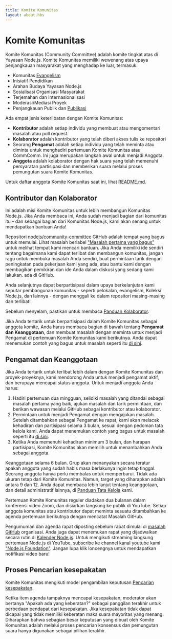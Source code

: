 ```yaml
---
title: Komite Komunitas
layout: about.hbs
---
```


# Komite Komunitas

Komite Komunitas (Community Committee) adalah komite tingkat atas di Yayasan Node.js. Komite Komunitas memiliki wewenang atas upaya penjangkauan masyarakat yang menghadap ke luar, termasuk:

* Komunitas [Evangelism](https://github.com/nodejs/evangelism)
* Inisiatif Pendidikan
* Arahan Budaya Yayasan Node.js
* Sosialisasi Organisasi Masyarakat
* Terjemahan dan Internasionalisasi
* Moderasi/Mediasi Proyek
* Penjangkauan Publik dan [Publikasi](https://medium.com/the-node-js-collection)

Ada empat jenis keterlibatan dengan Komite Komunitas:

* **Kontributor** adalah setiap individu yang membuat atau mengomentari masalah atau pull request.
* **Kolaborator** adalah kontributor yang telah diberi akses tulis ke repositori
* Seorang **Pengamat** adalah setiap individu yang telah meminta atau diminta untuk menghadiri pertemuan Komite Komunitas atau CommComm. Ini juga merupakan langkah awal untuk menjadi Anggota.
* **Anggota** adalah kolaborator dengan hak suara yang telah memenuhi persyaratan partisipasi dan memberikan suara melalui proses pemungutan suara Komite Komunitas.

Untuk daftar anggota Komite Komunitas saat ini, lihat [README.md](https://github.com/nodejs/community-committee).

## Kontributor dan Kolaborator

Ini adalah misi Komite Komunitas untuk lebih membangun Komunitas Node.js. Jika Anda membaca ini, Anda sudah menjadi bagian dari komunitas itu – dan sebagai bagian dari Komunitas Node.js, kami akan senang untuk mendapatkan bantuan Anda!

Repositori [nodejs/community-committee](https://github.com/nodejs/community-committee) GitHub adalah tempat yang bagus untuk memulai. Lihat masalah berlabel ["Masalah pertama yang bagus"](https://github.com/nodejs/community-committee/labels/good%20first%20issue) untuk melihat tempat kami mencari bantuan. Jika Anda memiliki ide sendiri tentang bagaimana kami dapat terlibat dan membangun komunitas, jangan ragu untuk membuka masalah Anda sendiri, buat permintaan tarik dengan peningkatan pada pekerjaan kami yang ada, atau bantu kami dengan membagikan pemikiran dan ide Anda dalam diskusi yang sedang kami lakukan. ada di GitHub.

Anda selanjutnya dapat berpartisipasi dalam upaya berkelanjutan kami seputar pembangunan komunitas - seperti pelokalan, evangelism, Koleksi Node.js, dan lainnya - dengan menggali ke dalam repositori masing-masing dan terlibat!

Sebelum menyelam, pastikan untuk membaca [Panduan Kolaborator](https://github.com/nodejs/community-committee/blob/master/governance/COLLABORATOR_GUIDE.md).

Jika Anda tertarik untuk berpartisipasi dalam Komite Komunitas sebagai anggota komite, Anda harus membaca bagian di bawah tentang **Pengamat dan Keanggotaan**, dan membuat masalah dengan meminta untuk menjadi Pengamat di pertemuan Komite Komunitas kami berikutnya. Anda dapat menemukan contoh yang bagus untuk masalah seperti itu [di sini](https://github.com/nodejs/community-committee/issues/142).

## Pengamat dan Keanggotaan

Jika Anda tertarik untuk terlibat lebih dalam dengan Komite Komunitas dan proyek-proyeknya, kami mendorong Anda untuk menjadi pengamat aktif, dan berupaya mencapai status anggota. Untuk menjadi anggota Anda harus:

1. Hadiri pertemuan dua mingguan, selidiki masalah yang ditandai sebagai masalah pertama yang baik, ajukan masalah dan tarik permintaan, dan berikan wawasan melalui GitHub sebagai kontributor atau kolaborator.
2. Permintaan untuk menjadi Pengamat dengan mengajukan masalah. Setelah ditambahkan sebagai Pengamat ke rapat, kami akan melacak kehadiran dan partisipasi selama 3 bulan, sesuai dengan pedoman tata kelola kami. Anda dapat menemukan contoh yang bagus untuk masalah seperti itu [di sini](https://github.com/nodejs/community-committee/issues/142).
3. Ketika Anda memenuhi kehadiran minimum 3 bulan, dan harapan partisipasi, Komite Komunitas akan memilih untuk menambahkan Anda sebagai anggota.

Keanggotaan selama 6 bulan. Grup akan menanyakan secara teratur apakah anggota yang sudah habis masa berlakunya ingin tetap tinggal. Seorang anggota hanya perlu membalas untuk memperbarui. Tidak ada ukuran tetap dari Komite Komunitas. Namun, target yang diharapkan adalah antara 9 dan 12. Anda dapat membaca lebih lanjut tentang keanggotaan, dan detail administratif lainnya, di [Panduan Tata Kelola](https://github.com/nodejs/community-committee/blob/master/GOVERNANCE.md) kami.

Pertemuan Komite Komunitas reguler diadakan dua bulanan dalam konferensi video Zoom, dan disiarkan langsung ke publik di YouTube. Setiap anggota komunitas atau kontributor dapat meminta sesuatu ditambahkan ke agenda pertemuan berikutnya dengan mencatat Masalah GitHub.

Pengumuman dan agenda rapat diposting sebelum rapat dimulai di [masalah GitHub](https://github.com/nodejs/community-committee/issues) organisasi. Anda juga dapat menemukan rapat yang dijadwalkan secara rutin di [Kalender Node.js](https://nodejs.org/calendar). Untuk mengikuti streaming langsung pertemuan Node.js di YouTube, subscribe ke channel kanal youtube kami ["Node.js Foundation"](https://www.youtube.com/channel/UCQPYJluYC_sn_Qz_XE-YbTQ). Jangan lupa klik loncengnya untuk mendapatkan notifikasi video baru!

## Proses Pencarian kesepakatan

Komite Komunitas mengikuti model pengambilan keputusan [Pencarian kesepakatan](https://en.wikipedia.org/wiki/Consensus-seeking_decision-making).

Ketika item agenda tampaknya mencapai kesepakatan, moderator akan bertanya "Apakah ada yang keberatan?" sebagai panggilan terakhir untuk perbedaan pendapat dari kesepakatan. Jika kesepakatan tidak dapat dicapai yang tidak memiliki keberatan maka suara mayoritas yang menang. Diharapkan bahwa sebagian besar keputusan yang dibuat oleh Komite Komunitas adalah melalui proses pencarian konsensus dan pemungutan suara hanya digunakan sebagai pilihan terakhir.
